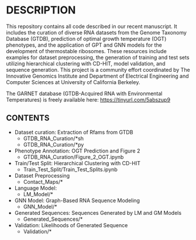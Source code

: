 # DESCRIPTION
This repository contains all code described in our recent manuscript. It includes the curation of diverse RNA datasets from the Genome Taxonomy Database (GTDB), prediction of optimal growth temperature (OGT) phenotypes, and the application of GPT and GNN models for the development of thermostable ribosomes. These resources include examples for dataset preprocessing, the generation of training and test sets utilizing hierarchical clustering with CD-HIT, model validation, and sequence generation. This project is a community effort coordinated by The Innovative Genomics Institute and Department of Electrical Engineering and Computer Sciences at University of California Berkeley.

The GARNET database (GTDB-Acquired RNA with Environmental Temperatures) is freely available here: https://tinyurl.com/5abszup9

## CONTENTS
- Dataset curation: Extraction of Rfams from GTDB
    - GTDB_RNA_Curation/*sh
    - GTDB_RNA_Curation/*py
- Phenotype Annotation: OGT Prediction and Figure 2
    - GTDB_RNA_Curation/Figure_2_OGT.ipynb
- Train/Test Split: Hierarchical Clustering with CD-HIT
    - Train_Test_Split/Train_Test_Splits.ipynb
- Dataset Preprocessing
    - Contact_Maps/*
- Language Model:
    - LM_Model/*
- GNN Model: Graph-Based RNA Sequence Modeling
    - GNN_Model/*
- Generated Sequences: Sequences Generated by LM and GM Models
    - Generated_Sequences/*
- Validation: Likelihoods of Generated Sequence
    - Validation/*
